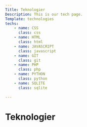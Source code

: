 ```yaml
---
Title: Teknologier
Description: This is our tech page.
Template: technologies
techs:
    - name: CSS
      class: css
    - name: HTML
      class: html 
    - name: JAVASCRIPT
      class: javascript
    - name: GIT
      class: git
    - name: PHP
      class: php
    - name: PYTHON
      class: python
    - name: SQLITE
      class: sqlite
      
---
```

Teknologier
==========================
